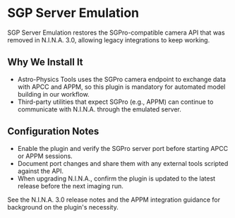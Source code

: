# SGP Server Emulation

SGP Server Emulation restores the SGPro-compatible camera API that was removed in N.I.N.A. 3.0, allowing legacy integrations to keep working.

## Why We Install It
- Astro-Physics Tools uses the SGPro camera endpoint to exchange data with APCC and APPM, so this plugin is mandatory for automated model building in our workflow.
- Third-party utilities that expect SGPro (e.g., APPM) can continue to communicate with N.I.N.A. through the emulated server.

## Configuration Notes
- Enable the plugin and verify the SGPro server port before starting APCC or APPM sessions.
- Document port changes and share them with any external tools scripted against the API.
- When upgrading N.I.N.A., confirm the plugin is updated to the latest release before the next imaging run.

See the N.I.N.A. 3.0 release notes and the APPM integration guidance for background on the plugin's necessity.
